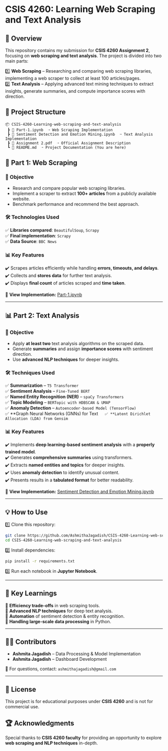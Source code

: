 # CSIS 4260: Learning Web Scraping and Text Analysis  

## 📌 Overview  
This repository contains my submission for **CSIS 4260 Assignment 2**, focusing on **web scraping and text analysis**. The project is divided into two main parts:  

1️⃣ **Web Scraping** – Researching and comparing web scraping libraries, implementing a web scraper to collect at least 100 articles/pages.  
2️⃣ **Text Analysis** – Applying advanced text mining techniques to extract insights, generate summaries, and compute importance scores with direction.  

## 📂 Project Structure  
```
📦 CSIS-4260-Learning-web-scraping-and-text-analysis  
 ┣ 📜 Part-1.ipynb  ➝ Web Scraping Implementation  
 ┣ 📜 Sentiment Detection and Emotion Mining.ipynb  ➝ Text Analysis Implementation  
 ┣ 📜 Assignment 2.pdf  ➝ Official Assignment Description  
 ┗ 📜 README.md  ➝ Project Documentation (You are here)  
```

## 🚀 Part 1: Web Scraping  
### 🔹 Objective  
- Research and compare popular web scraping libraries.  
- Implement a scraper to extract **100+ articles** from a publicly available website.  
- Benchmark performance and recommend the best approach.  

### 🛠️ Technologies Used  
✅ **Libraries compared**: `BeautifulSoup`, `Scrapy`  
✅ **Final implementation**: `Scrapy`  
✅ **Data Source**: `BBC News`  

### 📊 Key Features  
✔️ Scrapes articles efficiently while handling **errors, timeouts, and delays**.  
✔️ Collects and **stores data** for further text analysis.  
✔️ Displays **final count** of articles scraped and **time taken**.  

🔗 **View Implementation:** [Part-1.ipynb](https://github.com/AshmithaJagadish/CSIS-4260-Learning-web-scraping-and-text-analysis/blob/main/Part-1.ipynb)  

---

## 📊 Part 2: Text Analysis  
### 🔹 Objective  
- Apply **at least two** text analysis algorithms on the scraped data.  
- Generate **summaries** and assign **importance scores** with sentiment direction.  
- Use **advanced NLP techniques** for deeper insights.  

### 🛠️ Techniques Used  
✅ **Summarization** – `T5 Transformer`  
✅ **Sentiment Analysis** – `Fine-Tuned BERT`  
✅ **Named Entity Recognition (NER)** – `spaCy Transformers`  
✅ **Topic Modeling** – `BERTopic with HDBSCAN & UMAP`  
✅ **Anomaly Detection** – `Autoencoder-based Model (TensorFlow)`  
✅ **Graph Neural Networks (GNNs) for Text`  
✅ **Latent Dirichlet Allocation (LDA) from Gensim`  

### 📊 Key Features  
✔️ Implements **deep learning-based sentiment analysis** with a **properly trained model**.  
✔️ Generates **comprehensive summaries** using transformers.  
✔️ Extracts **named entities and topics** for deeper insights.  
✔️ Uses **anomaly detection** to identify unusual content.  
✔️ Presents results in a **tabulated format** for better readability.  

🔗 **View Implementation:** [Sentiment Detection and Emotion Mining.ipynb](https://github.com/AshmithaJagadish/CSIS-4260-Learning-web-scraping-and-text-analysis/blob/main/Sentiment%20Detection%20and%20Emotion%20Mining.ipynb)  

---

## 💡 How to Use  
1️⃣ Clone this repository:  
   ```sh
   git clone https://github.com/AshmithaJagadish/CSIS-4260-Learning-web-scraping-and-text-analysis.git
   cd CSIS-4260-Learning-web-scraping-and-text-analysis
   ```

2️⃣ Install dependencies:  
   ```sh
   pip install -r requirements.txt
   ```

3️⃣ Run each notebook in **Jupyter Notebook**.  

---

## 🎯 Key Learnings  
🔹 **Efficiency trade-offs** in web scraping tools.  
🔹 **Advanced NLP techniques** for deep text analysis.  
🔹 **Automation** of sentiment detection & entity recognition.  
🔹 **Handling large-scale data processing** in Python.  

---

## 👨‍💻 Contributors
- **Ashmita Jagadish** – Data Processing & Model Implementation
- **Ashmita Jagadish** – Dashboard Development

📩 For questions, contact: `ashmithajagadish@gmail.com`

---

## 📜 License
This project is for educational purposes under **CSIS 4260** and is not for commercial use.


## 🏆 Acknowledgments  
Special thanks to **CSIS 4260 faculty** for providing an opportunity to explore **web scraping and NLP techniques** in-depth.  

